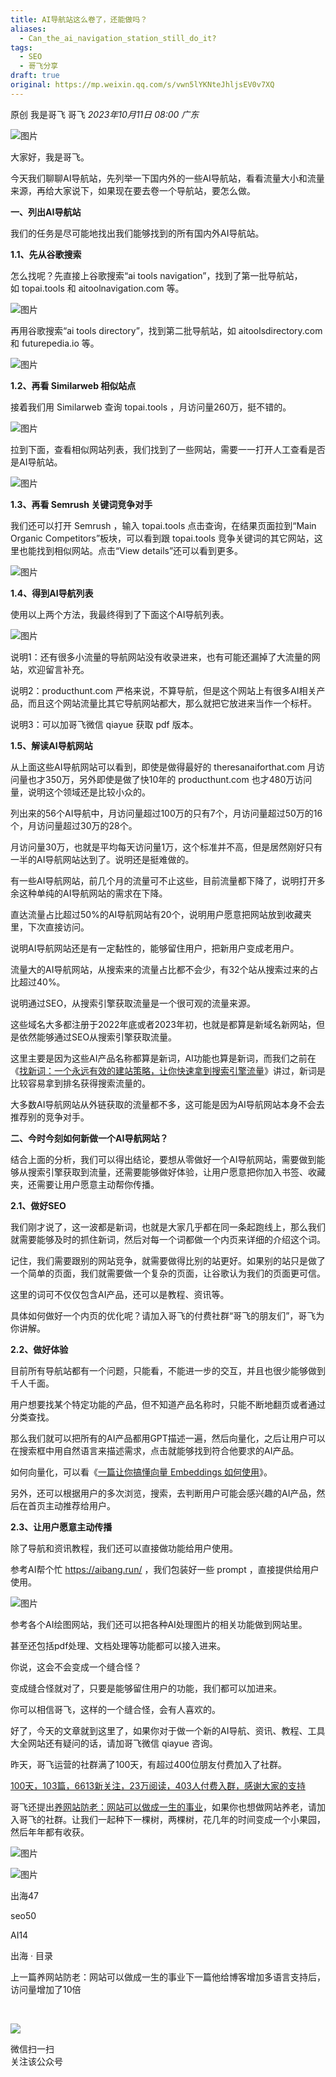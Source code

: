 ```yaml
---
title: AI导航站这么卷了，还能做吗？
aliases:
  - Can_the_ai_navigation_station_still_do_it?
tags:
  - SEO
  - 哥飞分享
draft: true
original: https://mp.weixin.qq.com/s/vwn5lYKNteJhljsEV0v7XQ
---
```

原创 我是哥飞 哥飞 _2023年10月11日 08:00_ _广东_

![图片](https://mmbiz.qpic.cn/sz_mmbiz_png/LBrX00GQeicueuK8BvFdLaqfItN3nGuUDxjg4NKP8RmHianK3yYhf8RxAd3MrlEj5ZNVgnVibCbOTG8sHowB47qibQ/640?wx_fmt=png&tp=webp&wxfrom=5&wx_lazy=1&wx_co=1)

大家好，我是哥飞。  

今天我们聊聊AI导航站，先列举一下国内外的一些AI导航站，看看流量大小和流量来源，再给大家说下，如果现在要去卷一个导航站，要怎么做。

**一、列出AI导航站**  

我们的任务是尽可能地找出我们能够找到的所有国内外AI导航站。  

**1.1、先从谷歌搜索**

怎么找呢？先直接上谷歌搜索“ai tools navigation”，找到了第一批导航站，如 topai.tools 和 aitoolnavigation.com 等。

![图片](https://mmbiz.qpic.cn/sz_mmbiz_png/LBrX00GQeicueuK8BvFdLaqfItN3nGuUDA2w9hLYVB2NsHkX57S3nYKIy2X8g2we9WAeVnjnclnGgZDfOXC82eA/640?wx_fmt=png&tp=webp&wxfrom=5&wx_lazy=1&wx_co=1)

再用谷歌搜索“ai tools directory”，找到第二批导航站，如 aitoolsdirectory.com 和 futurepedia.io 等。  

![图片](https://mmbiz.qpic.cn/sz_mmbiz_png/LBrX00GQeicueuK8BvFdLaqfItN3nGuUDM3udXCeEAHEPOQPeNP3044M7VpG5TCHuSPfEdapCnQDOQSKR7oiaB3g/640?wx_fmt=png&tp=webp&wxfrom=5&wx_lazy=1&wx_co=1)

**1.2、再看 Similarweb 相似站点**

接着我们用 Similarweb 查询 topai.tools ，月访问量260万，挺不错的。

![图片](https://mmbiz.qpic.cn/sz_mmbiz_png/LBrX00GQeicueuK8BvFdLaqfItN3nGuUDQFvbmsq7AwY19gymJFhZgoWCl9WLFXdI0nViard4HTR5ic1SiaY1VQSCg/640?wx_fmt=png&tp=webp&wxfrom=5&wx_lazy=1&wx_co=1)

拉到下面，查看相似网站列表，我们找到了一些网站，需要一一打开人工查看是否是AI导航站。

![图片](https://mmbiz.qpic.cn/sz_mmbiz_png/LBrX00GQeicueuK8BvFdLaqfItN3nGuUDNahiaqABmsJTAnPLQsibwia2Wc4UQC7XfsTwm5shVwCyVZbhywBniblyyA/640?wx_fmt=png&tp=webp&wxfrom=5&wx_lazy=1&wx_co=1)

**1.3、再看 Semrush 关键词竞争对手**

我们还可以打开 Semrush ，输入 topai.tools 点击查询，在结果页面拉到“Main Organic Competitors”板块，可以看到跟 topai.tools 竞争关键词的其它网站，这里也能找到相似网站。点击“View details”还可以看到更多。

![图片](https://mmbiz.qpic.cn/sz_mmbiz_png/LBrX00GQeicueuK8BvFdLaqfItN3nGuUDrRIYBon5AkB922I9tsu0Pu2mSlLF7p0pMfVMTrytm0YUwjJjJiaE3SA/640?wx_fmt=png&tp=webp&wxfrom=5&wx_lazy=1&wx_co=1)

**1.4、得到AI导航列表**  

使用以上两个方法，我最终得到了下面这个AI导航列表。

![图片](https://mmbiz.qpic.cn/sz_mmbiz_png/LBrX00GQeicueuK8BvFdLaqfItN3nGuUDEo1G4NAVS9se05gAiaPEtBRr6JnJ66cGCvqP3XLgVzwBvuQrr5qf9ow/640?wx_fmt=png&tp=webp&wxfrom=5&wx_lazy=1&wx_co=1)

说明1：还有很多小流量的导航网站没有收录进来，也有可能还漏掉了大流量的网站，欢迎留言补充。

说明2：producthunt.com 严格来说，不算导航，但是这个网站上有很多AI相关产品，而且这个网站流量比其它导航网站都大，那么就把它放进来当作一个标杆。

说明3：可以加哥飞微信 qiayue 获取 pdf 版本。  

**1.5、解读AI导航网站**  

从上面这些AI导航网站可以看到，即使是做得最好的 theresanaiforthat.com 月访问量也才350万，另外即使是做了快10年的 producthunt.com 也才480万访问量，说明这个领域还是比较小众的。  

列出来的56个AI导航中，月访问量超过100万的只有7个，月访问量超过50万的16个，月访问量超过30万的28个。  

月访问量30万，也就是平均每天访问量1万，这个标准并不高，但是居然刚好只有一半的AI导航网站达到了。说明还是挺难做的。

有一些AI导航网站，前几个月的流量可不止这些，目前流量都下降了，说明打开多余这种单纯的AI导航网站的需求在下降。  

直达流量占比超过50%的AI导航网站有20个，说明用户愿意把网站放到收藏夹里，下次直接访问。

说明AI导航网站还是有一定黏性的，能够留住用户，把新用户变成老用户。  

流量大的AI导航网站，从搜索来的流量占比都不会少，有32个站从搜索过来的占比超过40%。  

说明通过SEO，从搜索引擎获取流量是一个很可观的流量来源。  

这些域名大多都注册于2022年底或者2023年初，也就是都算是新域名新网站，但是依然能够通过SEO从搜索引擎获取流量。  

这里主要是因为这些AI产品名称都算是新词，AI功能也算是新词，而我们之前在《[找新词：一个永远有效的建站策略，让你快速拿到搜索引擎流量](http://mp.weixin.qq.com/s?__biz=MjM5OTIzMzYyMA==&mid=2650079457&idx=1&sn=6a6b914a2685581ef26ef00cb8b19ee1&chksm=bf3f31da8848b8cc7e206419bcb2884415659dae3bd17fb77b9859adf106da494bd843f5d6f4&scene=21#wechat_redirect)》讲过，新词是比较容易拿到排名获得搜索流量的。

大多数AI导航网站从外链获取的流量都不多，这可能是因为AI导航网站本身不会去推荐别的竞争对手。  

  

**二、今时今刻如何新做一个AI导航网站？**  

结合上面的分析，我们可以得出结论，要想从零做好一个AI导航网站，需要做到能够从搜索引擎获取到流量，还需要能够做好体验，让用户愿意把你加入书签、收藏夹，还需要让用户愿意主动帮你传播。

**2.1、做好SEO**  

我们刚才说了，这一波都是新词，也就是大家几乎都在同一条起跑线上，那么我们就需要能够及时的抓住新词，然后对每一个词都做一个内页来详细的介绍这个词。  

记住，我们需要跟别的网站竞争，就需要做得比别的站更好。如果别的站只是做了一个简单的页面，我们就需要做一个复杂的页面，让谷歌认为我们的页面更可信。

这里的词可不仅仅包含AI产品，还可以是教程、资讯等。  

具体如何做好一个内页的优化呢？请加入哥飞的付费社群“哥飞的朋友们”，哥飞为你讲解。

**2.2、做好体验**  

目前所有导航站都有一个问题，只能看，不能进一步的交互，并且也很少能够做到千人千面。

用户想要找某个特定功能的产品，但不知道产品名称时，只能不断地翻页或者通过分类查找。

那么我们就可以把所有的AI产品都用GPT描述一遍，然后向量化，之后让用户可以在搜索框中用自然语言来描述需求，点击就能够找到符合他要求的AI产品。

如何向量化，可以看《[一篇让你搞懂向量 Embeddings 如何使用](http://mp.weixin.qq.com/s?__biz=MjM5OTIzMzYyMA==&mid=2650080495&idx=1&sn=6959085d84eb6bee61cb8ed833583015&chksm=bf3f35d48848bcc23ef81fcd2d8dedcb49302690c98073708d804edfc8926dc58b7bf7e196ea&scene=21#wechat_redirect)》。

另外，还可以根据用户的多次浏览，搜索，去判断用户可能会感兴趣的AI产品，然后在首页主动推荐给用户。  

**2.3、让用户愿意主动传播**  

除了导航和资讯教程，我们还可以直接做功能给用户使用。

参考AI帮个忙 https://aibang.run/ ，我们包装好一些 prompt ，直接提供给用户使用。

![图片](https://mmbiz.qpic.cn/sz_mmbiz_png/LBrX00GQeicueuK8BvFdLaqfItN3nGuUD0EqVqvHcP6Lp4fbPrMMTj1UenGax0G3AAYCMiaYSq2YgKJA62NibawqQ/640?wx_fmt=png&tp=webp&wxfrom=5&wx_lazy=1&wx_co=1)

参考各个AI绘图网站，我们还可以把各种AI处理图片的相关功能做到网站里。  

甚至还包括pdf处理、文档处理等功能都可以接入进来。

你说，这会不会变成一个缝合怪？  

变成缝合怪就对了，只要是能够留住用户的功能，我们都可以加进来。  

你可以相信哥飞，这样的一个缝合怪，会有人喜欢的。  

好了，今天的文章就到这里了，如果你对于做一个新的AI导航、资讯、教程、工具大全网站还有疑问的话，请加哥飞微信 qiayue 咨询。  

昨天，哥飞运营的社群满了100天，有超过400位朋友付费加入了社群。  

[100天，103篇，6613新关注，23万阅读，403人付费入群，感谢大家的支持](http://mp.weixin.qq.com/s?__biz=MjM5OTIzMzYyMA==&mid=2650080608&idx=1&sn=bece81d90085072bb675b7e3c9933a99&chksm=bf3f345b8848bd4da24ea2e05fc56738352a6ac5a67f08cc5434a8a581d35f2f83a957c94e90&scene=21#wechat_redirect)  

哥飞还提出[养网站防老：网站可以做成一生的事业](http://mp.weixin.qq.com/s?__biz=MjM5OTIzMzYyMA==&mid=2650080601&idx=1&sn=676b0fff888c93fd63b283e87a3c75d2&chksm=bf3f34628848bd74e4a6ebac72806e89be8bbc9440196edf14cf4f08837f3a81970070a21da2&scene=21#wechat_redirect)，如果你也想做网站养老，请加入哥飞的社群。让我们一起种下一棵树，两棵树，花几年的时间变成一个小果园，然后年年都有收获。  

![图片](https://mmbiz.qpic.cn/sz_mmbiz_jpg/LBrX00GQeictaA6RbasuxiciaKF8ichWKwmegDicajmGXPNYBK21iaic8Q3RawBSpkoKTIjasAEqscedR7hia46qlSOSow/640?wx_fmt=jpeg&wxfrom=5&wx_lazy=1&wx_co=1&tp=webp)

![图片](https://mmbiz.qpic.cn/sz_mmbiz_png/LBrX00GQeicsG8Pro6O9Hu75bIIiafZVPs3qlYeaNNJ1BpqNplEGgibL5m1bcq8a1N1rzoI5lia8aJjtHfgiaAADJJQ/640?wx_fmt=png&tp=webp&wxfrom=5&wx_lazy=1&wx_co=1)

出海47

seo50

AI14

出海 · 目录

上一篇养网站防老：网站可以做成一生的事业下一篇他给博客增加多语言支持后，访问量增加了10倍

​

![](https://mp.weixin.qq.com/mp/qrcode?scene=10000004&size=102&__biz=MjM5OTIzMzYyMA==&mid=2650080622&idx=1&sn=fbcc43eaa4b25614b843ea6cdd116856&send_time=)

微信扫一扫  
关注该公众号